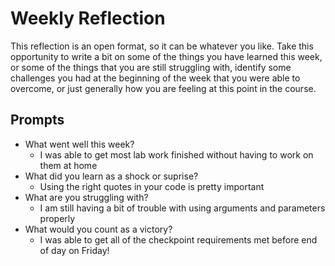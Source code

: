 # Weekly Reflection
This reflection is an open format, so it can be whatever you like. Take this opportunity to write a bit on some of the things you have learned this week, or some of the things that you are still struggling with, identify some challenges you had at the beginning of the week that you were able to overcome, or just generally how you are feeling at this point in the course.

## Prompts
- What went well this week?
    - I was able to get most lab work finished without having to work on them at home
- What did you learn as a shock or suprise?
    - Using the right quotes in your code is pretty important
- What are you struggling with?
    - I am still having a bit of trouble with using arguments and parameters properly
- What would you count as a victory?
    - I was able to get all of the checkpoint requirements met before end of day on Friday! 